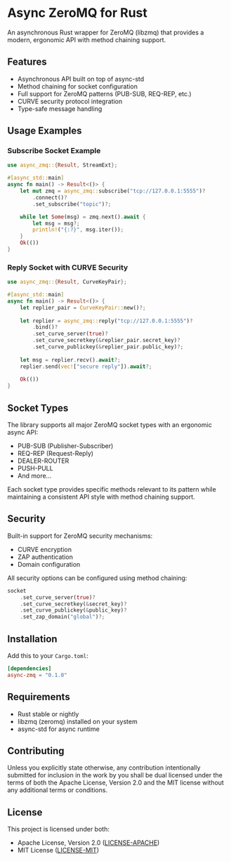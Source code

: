 # Async ZeroMQ for Rust

An asynchronous Rust wrapper for ZeroMQ (libzmq) that provides a modern, ergonomic API with method chaining support.

## Features

- Asynchronous API built on top of async-std
- Method chaining for socket configuration
- Full support for ZeroMQ patterns (PUB-SUB, REQ-REP, etc.)
- CURVE security protocol integration
- Type-safe message handling

## Usage Examples

### Subscribe Socket Example

```rust
use async_zmq::{Result, StreamExt};

#[async_std::main]
async fn main() -> Result<()> {
    let mut zmq = async_zmq::subscribe("tcp://127.0.0.1:5555")?
        .connect()?
        .set_subscribe("topic")?;

    while let Some(msg) = zmq.next().await {
        let msg = msg?;
        println!("{:?}", msg.iter());
    }
    Ok(())
}
```

### Reply Socket with CURVE Security

```rust
use async_zmq::{Result, CurveKeyPair};

#[async_std::main]
async fn main() -> Result<()> {
    let replier_pair = CurveKeyPair::new()?;
    
    let replier = async_zmq::reply("tcp://127.0.0.1:5555")?
        .bind()?
        .set_curve_server(true)?
        .set_curve_secretkey(&replier_pair.secret_key)?
        .set_curve_publickey(&replier_pair.public_key)?;
        
    let msg = replier.recv().await?;
    replier.send(vec!["secure reply"]).await?;
    
    Ok(())
}
```

## Socket Types

The library supports all major ZeroMQ socket types with an ergonomic async API:

- PUB-SUB (Publisher-Subscriber)
- REQ-REP (Request-Reply)
- DEALER-ROUTER
- PUSH-PULL
- And more...

Each socket type provides specific methods relevant to its pattern while maintaining a consistent API style with method chaining support.

## Security

Built-in support for ZeroMQ security mechanisms:

- CURVE encryption
- ZAP authentication
- Domain configuration

All security options can be configured using method chaining:

```rust
socket
    .set_curve_server(true)?
    .set_curve_secretkey(&secret_key)?
    .set_curve_publickey(&public_key)?
    .set_zap_domain("global")?;
```

## Installation

Add this to your `Cargo.toml`:

```toml
[dependencies]
async-zmq = "0.1.0"
```

## Requirements

- Rust stable or nightly
- libzmq (zeromq) installed on your system
- async-std for async runtime

## Contributing

Unless you explicitly state otherwise, any contribution intentionally submitted for inclusion in the work by you shall be dual licensed under the terms of both the Apache License, Version 2.0 and the MIT license without any additional terms or conditions.

## License

This project is licensed under both:
- Apache License, Version 2.0 ([LICENSE-APACHE](LICENSE-APACHE))
- MIT License ([LICENSE-MIT](LICENSE-MIT))